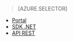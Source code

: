 ﻿> [AZURE.SELECTOR]
- [Portal](../articles/media-services-portal-get-started.md)
- [SDK .NET](../articles/media-services-dotnet-get-started.md)
- [API REST](../articles/media-services-rest-get-started.md)

<!--HONumber=52--> 
